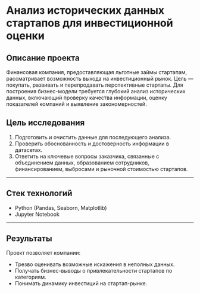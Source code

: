 # Анализ исторических данных стартапов для инвестиционной оценки
## Описание проекта
Финансовая компания, предоставляющая льготные займы стартапам, рассматривает возможность выхода на инвестиционный рынок. 
Цель — покупать, развивать и перепродавать перспективные стартапы. 
Для построения бизнес-модели требуется глубокий анализ исторических данных, включающий проверку качества информации, оценку показателей компаний и выявление закономерностей.

## Цель исследования
1. Подготовить и очистить данные для последующего анализа.
2. Проверить обоснованность и достоверность информации в датасетах.
3. Ответить на ключевые вопросы заказчика, связанные с объединением данных, образованием сотрудников, финансированием, выбросами и рыночной стоимостью стартапов.

---

## Стек технологий
- Python (Pandas, Seaborn, Matplotlib)
- Jupyter Notebook
---

## Результаты
Проект позволяет компании:

- Трезво оценивать возможные искажения в неполных данных.
- Получать бизнес-выводы о привлекательности стартапов по категориям.
- Понимать динамику инвестиций на стартап-рынке.
